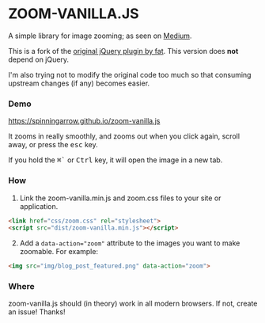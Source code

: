 # ZOOM-VANILLA.JS

A simple library for image zooming; as seen on
[Medium](https://medium.com/designing-medium/image-zoom-on-medium-24d146fc0c20).

This is a fork of the [original jQuery plugin by
fat](https://github.com/fat/zoom.js). This version does **not** depend on
jQuery.

I'm also trying not to modify the original code too much so that consuming
upstream changes (if any) becomes easier.

### Demo

https://spinningarrow.github.io/zoom-vanilla.js

It zooms in really smoothly, and zooms out when you click again, scroll away,
or press the <kbd>esc</kbd> key.

If you hold the <kbd>⌘`</kbd> or <kbd>Ctrl</kbd> key, it will open the image in
a new tab.

### How

1. Link the zoom-vanilla.min.js and zoom.css files to your site or application.

```html
<link href="css/zoom.css" rel="stylesheet">
<script src="dist/zoom-vanilla.min.js"></script>
```

2. Add a `data-action="zoom"` attribute to the images you want to make
   zoomable. For example:

```html
<img src="img/blog_post_featured.png" data-action="zoom">
```

### Where

zoom-vanilla.js should (in theory) work in all modern browsers. If not, create
an issue! Thanks!

